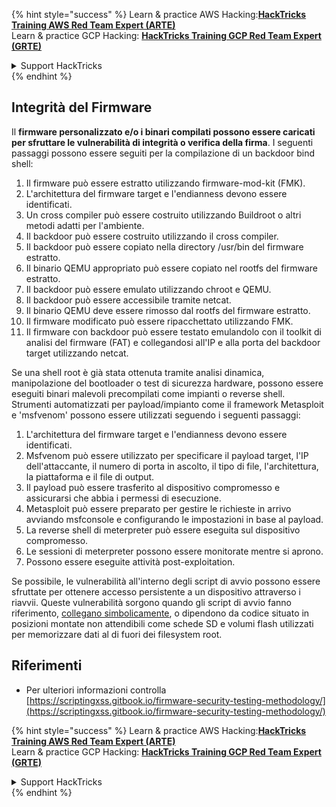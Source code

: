 {% hint style="success" %}
Learn & practice AWS Hacking:<img src="/.gitbook/assets/arte.png" alt="" data-size="line">[**HackTricks Training AWS Red Team Expert (ARTE)**](https://training.hacktricks.xyz/courses/arte)<img src="/.gitbook/assets/arte.png" alt="" data-size="line">\
Learn & practice GCP Hacking: <img src="/.gitbook/assets/grte.png" alt="" data-size="line">[**HackTricks Training GCP Red Team Expert (GRTE)**<img src="/.gitbook/assets/grte.png" alt="" data-size="line">](https://training.hacktricks.xyz/courses/grte)

<details>

<summary>Support HackTricks</summary>

* Check the [**subscription plans**](https://github.com/sponsors/carlospolop)!
* **Join the** 💬 [**Discord group**](https://discord.gg/hRep4RUj7f) or the [**telegram group**](https://t.me/peass) or **follow** us on **Twitter** 🐦 [**@hacktricks\_live**](https://twitter.com/hacktricks\_live)**.**
* **Share hacking tricks by submitting PRs to the** [**HackTricks**](https://github.com/carlospolop/hacktricks) and [**HackTricks Cloud**](https://github.com/carlospolop/hacktricks-cloud) github repos.

</details>
{% endhint %}

## Integrità del Firmware

Il **firmware personalizzato e/o i binari compilati possono essere caricati per sfruttare le vulnerabilità di integrità o verifica della firma**. I seguenti passaggi possono essere seguiti per la compilazione di un backdoor bind shell:

1. Il firmware può essere estratto utilizzando firmware-mod-kit (FMK).
2. L'architettura del firmware target e l'endianness devono essere identificati.
3. Un cross compiler può essere costruito utilizzando Buildroot o altri metodi adatti per l'ambiente.
4. Il backdoor può essere costruito utilizzando il cross compiler.
5. Il backdoor può essere copiato nella directory /usr/bin del firmware estratto.
6. Il binario QEMU appropriato può essere copiato nel rootfs del firmware estratto.
7. Il backdoor può essere emulato utilizzando chroot e QEMU.
8. Il backdoor può essere accessibile tramite netcat.
9. Il binario QEMU deve essere rimosso dal rootfs del firmware estratto.
10. Il firmware modificato può essere ripacchettato utilizzando FMK.
11. Il firmware con backdoor può essere testato emulandolo con il toolkit di analisi del firmware (FAT) e collegandosi all'IP e alla porta del backdoor target utilizzando netcat.

Se una shell root è già stata ottenuta tramite analisi dinamica, manipolazione del bootloader o test di sicurezza hardware, possono essere eseguiti binari malevoli precompilati come impianti o reverse shell. Strumenti automatizzati per payload/impianto come il framework Metasploit e 'msfvenom' possono essere utilizzati seguendo i seguenti passaggi:

1. L'architettura del firmware target e l'endianness devono essere identificati.
2. Msfvenom può essere utilizzato per specificare il payload target, l'IP dell'attaccante, il numero di porta in ascolto, il tipo di file, l'architettura, la piattaforma e il file di output.
3. Il payload può essere trasferito al dispositivo compromesso e assicurarsi che abbia i permessi di esecuzione.
4. Metasploit può essere preparato per gestire le richieste in arrivo avviando msfconsole e configurando le impostazioni in base al payload.
5. La reverse shell di meterpreter può essere eseguita sul dispositivo compromesso.
6. Le sessioni di meterpreter possono essere monitorate mentre si aprono.
7. Possono essere eseguite attività post-exploitation.

Se possibile, le vulnerabilità all'interno degli script di avvio possono essere sfruttate per ottenere accesso persistente a un dispositivo attraverso i riavvii. Queste vulnerabilità sorgono quando gli script di avvio fanno riferimento, [collegano simbolicamente](https://www.chromium.org/chromium-os/chromiumos-design-docs/hardening-against-malicious-stateful-data), o dipendono da codice situato in posizioni montate non attendibili come schede SD e volumi flash utilizzati per memorizzare dati al di fuori dei filesystem root.

## Riferimenti
* Per ulteriori informazioni controlla [https://scriptingxss.gitbook.io/firmware-security-testing-methodology/](https://scriptingxss.gitbook.io/firmware-security-testing-methodology/)

{% hint style="success" %}
Learn & practice AWS Hacking:<img src="/.gitbook/assets/arte.png" alt="" data-size="line">[**HackTricks Training AWS Red Team Expert (ARTE)**](https://training.hacktricks.xyz/courses/arte)<img src="/.gitbook/assets/arte.png" alt="" data-size="line">\
Learn & practice GCP Hacking: <img src="/.gitbook/assets/grte.png" alt="" data-size="line">[**HackTricks Training GCP Red Team Expert (GRTE)**<img src="/.gitbook/assets/grte.png" alt="" data-size="line">](https://training.hacktricks.xyz/courses/grte)

<details>

<summary>Support HackTricks</summary>

* Check the [**subscription plans**](https://github.com/sponsors/carlospolop)!
* **Join the** 💬 [**Discord group**](https://discord.gg/hRep4RUj7f) or the [**telegram group**](https://t.me/peass) or **follow** us on **Twitter** 🐦 [**@hacktricks\_live**](https://twitter.com/hacktricks\_live)**.**
* **Share hacking tricks by submitting PRs to the** [**HackTricks**](https://github.com/carlospolop/hacktricks) and [**HackTricks Cloud**](https://github.com/carlospolop/hacktricks-cloud) github repos.

</details>
{% endhint %}
